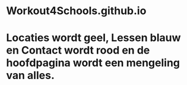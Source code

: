 # Workout4Schools.github.io
# Locaties wordt geel, Lessen blauw en Contact wordt rood en de hoofdpagina wordt een mengeling van alles.
